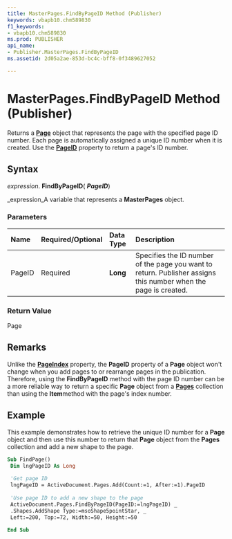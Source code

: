 ```yaml
---
title: MasterPages.FindByPageID Method (Publisher)
keywords: vbapb10.chm589830
f1_keywords:
- vbapb10.chm589830
ms.prod: PUBLISHER
api_name:
- Publisher.MasterPages.FindByPageID
ms.assetid: 2d05a2ae-853d-bc4c-bff8-0f3489627052

---
```



# MasterPages.FindByPageID Method (Publisher)

Returns a  **[Page](page-object-publisher.md)** object that represents the page with the specified page ID number. Each page is automatically assigned a unique ID number when it is created. Use the **[PageID](page.pageid-property-publisher.md)** property to return a page's ID number.


## Syntax

 _expression_. **FindByPageID**( **_PageID_**)

 _expression_A variable that represents a  **MasterPages** object.


### Parameters



|**Name**|**Required/Optional**|**Data Type**|**Description**|
|:-----|:-----|:-----|:-----|
|PageID|Required| **Long**|Specifies the ID number of the page you want to return. Publisher assigns this number when the page is created.|

### Return Value

Page


## Remarks

Unlike the  **[PageIndex](page.pageindex-property-publisher.md)** property, the  **PageID** property of a **Page** object won't change when you add pages to or rearrange pages in the publication. Therefore, using the **FindByPageID** method with the page ID number can be a more reliable way to return a specific **Page** object from a **[Pages](pages-object-publisher.md)** collection than using the **Item**method with the page's index number.


## Example

This example demonstrates how to retrieve the unique ID number for a  **Page** object and then use this number to return that **Page** object from the **Pages** collection and add a new shape to the page.


```vb
Sub FindPage() 
 Dim lngPageID As Long 
 
 'Get page ID 
 lngPageID = ActiveDocument.Pages.Add(Count:=1, After:=1).PageID 
 
 'Use page ID to add a new shape to the page 
 ActiveDocument.Pages.FindByPageID(PageID:=lngPageID) _ 
 .Shapes.AddShape Type:=msoShape5pointStar, _ 
 Left:=200, Top:=72, Width:=50, Height:=50 
 
End Sub
```


